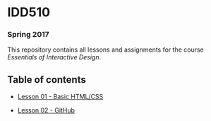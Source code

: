 # IDD510
### Spring 2017

This repository contains all lessons and assignments for the course _Essentials of Interactive Design_.


## Table of contents

* [Lesson 01 - Basic HTML/CSS](lessons/01-html-css/readme.md)


* [Lesson 02 - GitHub](lessons/02-github/readme.md)
